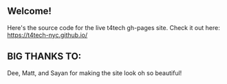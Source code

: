 ## Welcome!
Here's the source code for the live t4tech gh-pages site. Check it out here: https://t4tech-nyc.github.io/

## BIG THANKS TO:
Dee, Matt, and Sayan for making the site look oh so beautiful!
